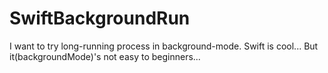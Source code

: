 # SwiftBackgroundRun

I want to try long-running process in background-mode. Swift is cool... But it(backgroundMode)'s not easy to beginners...

